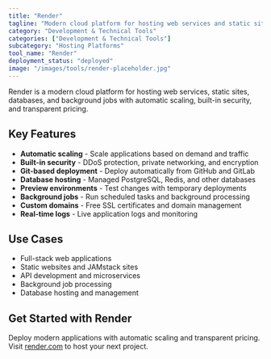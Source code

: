 ```yaml
---
title: "Render"
tagline: "Modern cloud platform for hosting web services and static sites"
category: "Development & Technical Tools"
categories: ["Development & Technical Tools"]
subcategory: "Hosting Platforms"
tool_name: "Render"
deployment_status: "deployed"
image: "/images/tools/render-placeholder.jpg"
---
```

Render is a modern cloud platform for hosting web services, static sites, databases, and background jobs with automatic scaling, built-in security, and transparent pricing.

## Key Features

- **Automatic scaling** - Scale applications based on demand and traffic
- **Built-in security** - DDoS protection, private networking, and encryption
- **Git-based deployment** - Deploy automatically from GitHub and GitLab
- **Database hosting** - Managed PostgreSQL, Redis, and other databases
- **Preview environments** - Test changes with temporary deployments
- **Background jobs** - Run scheduled tasks and background processing
- **Custom domains** - Free SSL certificates and domain management
- **Real-time logs** - Live application logs and monitoring

## Use Cases

- Full-stack web applications
- Static websites and JAMstack sites
- API development and microservices
- Background job processing
- Database hosting and management

## Get Started with Render

Deploy modern applications with automatic scaling and transparent pricing. Visit [render.com](https://render.com) to host your next project.